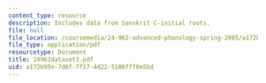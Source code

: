 ```yaml
---
content_type: resource
description: Includes data from Sanskrit C-initial roots.
file: null
file_location: /coursemedia/24-962-advanced-phonology-spring-2005/a172b95e7d6f7f174d225106fff0e5bd_24962dataset1.pdf
file_type: application/pdf
resourcetype: Document
title: 24962dataset1.pdf
uid: a172b95e-7d6f-7f17-4d22-5106fff0e5bd
---
```

